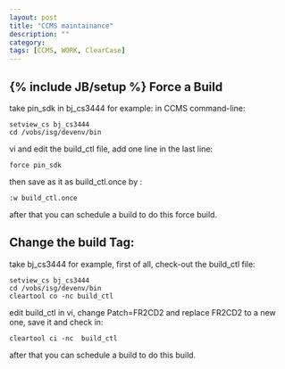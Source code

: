 ```yaml
---
layout: post
title: "CCMS maintainance"
description: ""
category: 
tags: [CCMS, WORK, ClearCase]
---
```

{% include JB/setup %}
Force a Build
--------------

take pin_sdk in bj_cs3444 for example:
in CCMS command-line:

    setview_cs bj_cs3444
    cd /vobs/isg/devenv/bin

vi and edit the build_ctl file, add one line in the last line:

    force pin_sdk

then save as it as build_ctl.once by :

    :w build_ctl.once

after that you can schedule a build to do this force build.

Change the build Tag:
------------------

take bj_cs3444 for example, first of all, check-out the build_ctl file:

    setview_cs bj_cs3444
    cd /vobs/isg/devenv/bin
    cleartool co -nc build_ctl

edit build_ctl in vi, change Patch=FR2CD2 and  replace FR2CD2 to a new one, save it and check in:

    cleartool ci -nc  build_ctl

after that you can schedule a build to do this build.
